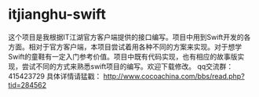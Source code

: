 # itjianghu-swift
这个项目是我根据IT江湖官方客户端提供的接口编写。项目中用到Swift开发的各方面。相对于官方客户端，本项目尝试着用各种不同的方案来实现。对于想学Swift的童鞋有一定入门参考价值。项目中既有代码实现，也有相应的故事版实现，尝试不同的方式来熟悉swift项目的编写。欢迎下载修改。
qq交流群：415423729
具体详情请猛戳：
http://www.cocoachina.com/bbs/read.php?tid=284562


